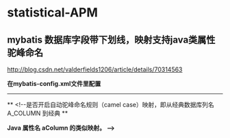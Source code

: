 #  statistical-APM

##  mybatis 数据库字段带下划线，映射支持java类属性驼峰命名

http://blog.csdn.net/valderfields1206/article/details/70314563

**在mybatis-config.xml文件里配置**

****

**<configuration>    <!-- 全局配置 -->    <settings>        <!--允许 JDBC 支持自动生成主键-->        <setting name="useGeneratedKeys" value="false"/>       <!--是否开启自动驼峰命名规则（camel case）映射，即从经典数据库列名 A_COLUMN 到经典 **

**Java 属性名 aColumn 的类似映射。 -->        <setting name="mapUnderscoreToCamelCase" value="true"/>    </settings></configuration>**